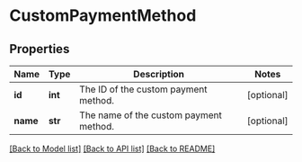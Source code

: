 # CustomPaymentMethod

## Properties
Name | Type | Description | Notes
------------ | ------------- | ------------- | -------------
**id** | **int** | The ID of the custom payment method. | [optional] 
**name** | **str** | The name of the custom payment method. | [optional] 

[[Back to Model list]](../README.md#documentation-for-models) [[Back to API list]](../README.md#documentation-for-api-endpoints) [[Back to README]](../README.md)



